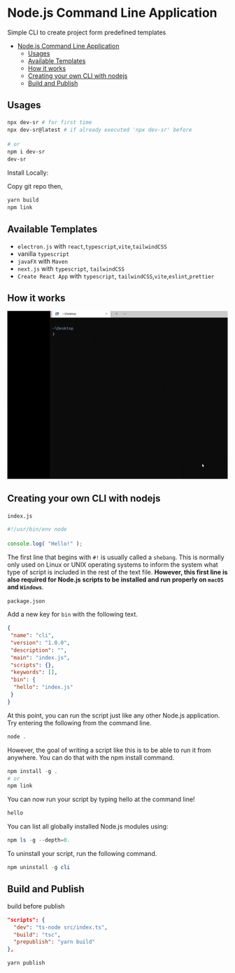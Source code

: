 # Node.js Command Line Application

Simple CLI to create project form predefined templates

- [Node.js Command Line Application](#nodejs-command-line-application)
  - [Usages](#usages)
  - [Available Templates](#available-templates)
  - [How it works](#how-it-works)
  - [Creating your own CLI with nodejs](#creating-your-own-cli-with-nodejs)
  - [Build and Publish](#build-and-publish)

## Usages

```bash
npx dev-sr # for first time
npx dev-sr@latest # if already executed 'npx dev-sr' before

# or
npm i dev-sr
dev-sr
```

Install Locally:

Copy git repo then,

```sh
yarn build
npm link
```

## Available Templates

- `electron.js` with `react`,`typescript`,`vite`,`tailwindCSS`
- vanilla `typescript`
- `javaFX` with `Maven`
- `next.js` with  `typescript`, `tailwindCSS`
- `Create React App` with `typescript`, `tailwindCSS`,`vite`,`eslint`,`prettier`

## How it works

![gif](https://raw.githubusercontent.com/dev-SR/node-cli/main/cli.gif)

## Creating your own CLI with nodejs

 `index.js`

```javascript
#!/usr/bin/env node

console.log( "Hello!" );
```

The first line that begins with `#!` is usually called a `shebang`. This is normally only used on Linux or UNIX operating systems to inform the system what type of script is included in the rest of the text file. **However, this first line is also required for Node.js scripts to be installed and run properly on `macOS` and `Windows`**.

`package.json`

Add a new key for `bin` with the following text.

```json
{
 "name": "cli",
 "version": "1.0.0",
 "description": "",
 "main": "index.js",
 "scripts": {},
 "keywords": [],
 "bin": {
  "hello": "index.js"
 }
}

```

At this point, you can run the script just like any other Node.js application. Try entering the following from the command line.

```powershell
node .
```

However, the goal of writing a script like this is to be able to run it from anywhere. You can do that with the npm install command.

```powershell
npm install -g .
# or
npm link
```

You can now run your script by typing hello at the command line!

```powershell
hello
```

You can list all globally installed Node.js modules using:

```powershell
npm ls -g --depth=0.
```

To uninstall your script, run the following command.

```powershell
npm uninstall -g cli
```

## Build and Publish

build before publish

```json
"scripts": {
  "dev": "ts-node src/index.ts",
  "build": "tsc",
  "prepublish": "yarn build"
},
```

```sh
yarn publish
```
